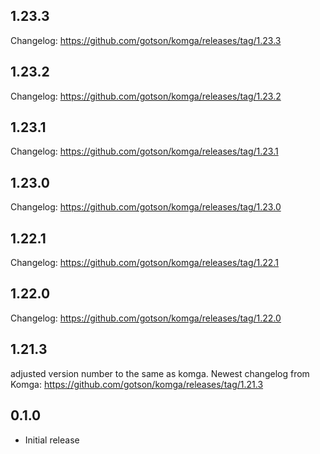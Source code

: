 <!-- https://developers.home-assistant.io/docs/add-ons/presentation#keeping-a-changelog -->
## 1.23.3
Changelog: https://github.com/gotson/komga/releases/tag/1.23.3

## 1.23.2
Changelog: https://github.com/gotson/komga/releases/tag/1.23.2

## 1.23.1
Changelog: https://github.com/gotson/komga/releases/tag/1.23.1

## 1.23.0
Changelog: https://github.com/gotson/komga/releases/tag/1.23.0

## 1.22.1
Changelog: https://github.com/gotson/komga/releases/tag/1.22.1

## 1.22.0
Changelog: https://github.com/gotson/komga/releases/tag/1.22.0

## 1.21.3
adjusted version number to the same as komga.
Newest changelog from Komga: https://github.com/gotson/komga/releases/tag/1.21.3

## 0.1.0

- Initial release
